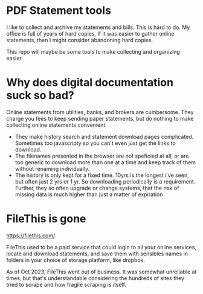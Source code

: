 # PDF Statement tools

I like to collect and archive my statements and bills.   This is hard to do.
My office is full of years of hard copies.  If it was easier to gather online
statements, then I might consider abandoning hard copies.

This repo will maybe be some tools to make collecting and organizing easier.

# Why does digital documentation suck so bad?

Online statements from utilities, banks, and brokers are cumbersome.   They
charge you fees to keep sending paper statements, but do nothing to make
collecting online statements convenient.

- They make history search and statement download pages complicated.  Sometimes
  too javascripty so you can't even just get the links to download.
- The filenames presented in the browser are not speficied at all, or are too
  generic to download more than one at a time and keep track of them without
  renaming individually.
- The history is only kept for a fixed time.  10yrs is the longest i've seen,
  but often just 2 yrs or 1 yr. So downloading periodically is a requirement.
  Further, they so often upgrade or change systems, that the risk of missing
  data is much higher than just a matter of expiration


# FileThis is gone

https://filethis.com/

FileThis used to be a paid service that could login to all your online
services, locate and download statements, and save them with sensibles names in
folders in your choice of storage platform, like dropbox.

As of Oct 2023, FileThis went out of business.  It was somewhat unreliable at
times, but that's understandable considering the hundreds of sites they tried to
scrape and how fragile scraping is itself.

